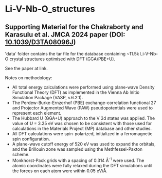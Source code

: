 # Li-V-Nb-O_structures
## Supporting Material for the Chakraborty and Karasulu et al. JMCA 2024 paper (DOI: [10.1039/D3TA08096J](https://pubs.rsc.org/en/Content/ArticleLanding/2024/TA/D3TA08096J))

'data' folder contains the tar file for the database containing ~11.5k Li-V-Nb-O crystal structures optimised with DFT (GGA/PBE+U).

See the paper at link.

Notes on methodology:

* All total energy calculations were performed using plane-wave Density Functional Theory (DFT) as implemented in the Vienna Ab Initio Simulation Package (VASP, v.6.2.1).
* The Perdew-Burke-Ernzerhof (PBE) exchange-correlation functional 27 and Projector Augmented Wave (PAW) pseudopotentials were used to represent each element.
* The Hubbard U (GGA+U) approach to the V 3d states was applied. The value of U = 3.25 eV was chosen to be consistent with those used for calculations in the Materials Project (MP) database and other studies.
* All DFT calculations were spin-polarized, initialized in a ferromagnetic spin configuration.
* A plane-wave cutoff energy of 520 eV was used to expand the orbitals, and the Brillouin zone was sampled using the Methfessel-Paxton scheme.
* Monkhorst-Pack grids with a spacing of 0.314 Å<sup>-1</sup> were used. The atomic coordinates were fully relaxed during the DFT simulations until the forces on each atom were within 0.05 eV/Å.

